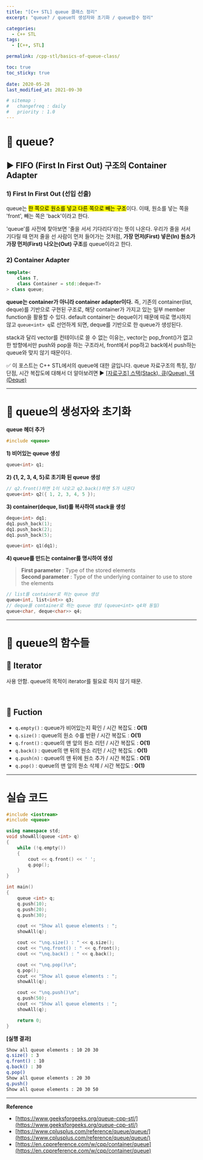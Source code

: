 ```yaml
---
title: "[C++ STL] queue 클래스 정리"
excerpt: "queue? / queue의 생성자와 초기화 / queue함수 정리"

categories:
  - C++ STL
tags:
  - [C++, STL]

permalink: /cpp-stl/basics-of-queue-class/

toc: true
toc_sticky: true
 
date: 2020-05-28
last_modified_at: 2021-09-30

# sitemap :
#   changefreq : daily
#   priority : 1.0
---
```


# 🦥 queue?

## ▶ FIFO (First In First Out) 구조의 Container Adapter

### 1) First In First Out (선입 선출)

queue는 <mark>한 쪽으로 원소를 넣고 다른 쪽으로 빼는 구조</mark>이다. 이때, 원소를 넣는 쪽을 'front', 빼는 쪽은 'back'이라고 한다.

'queue'를 사전에 찾아보면 '줄을 서서 기다리다'라는 뜻이 나온다. 우리가 줄을 서서 기다릴 때 먼저 줄을 선 사람이 먼저 들어가는 것처럼, **가장 먼저(First) 넣은(In) 원소가 가장 먼저(First) 나오는(Out) 구조**를 queue이라고 한다.

### 2) Container Adapter

```cpp
template<
    class T,
    class Container = std::deque<T>
> class queue;
```
**queue는 container가 아니라 container adapter이다.**
즉, 기존의 container(list, deque)를 기반으로 구현된 구조로, 해당 container가 가지고 있는 일부 member function을 활용할 수 있다. default container는 deque이기 때문에 따로 명시하지 않고 `queue<int> q`로 선언하게 되면, deque를 기반으로 한 queue가 생성된다. 

stack과 달리 vector를 컨테이너로 쓸 수 없는 이유는, vector는 pop_front()가 없고 한 방향에서만 push와 pop을 하는 구조라서, front에서 pop하고 back에서 push하는 queue와 맞지 않기 때문이다.

✅ 이 포스트는 C++ STL에서의 queue에 대한 글입니다. queue 자료구조의 특징, 장/단점, 시간 복잡도에 대해서 더 알아보려면 ▶ [[자료구조] 스택(Stack), 큐(Queue), 덱(Deque)](https://choiiis.github.io/data-structure/basics-of-stack-queue-and-deque/)

---

# 🦥 queue의 생성자와 초기화

**queue 헤더 추가**

```cpp
#include <queue>
``` 

**1) 비어있는 queue 생성** 
```cpp
queue<int> q1;
```

**2) {1, 2, 3, 4, 5}로 초기화 된 queue 생성**
```cpp
// q2.front()하면 1이 나오고 q2.back()하면 5가 나온다
queue<int> q2({ 1, 2, 3, 4, 5 });
``` 

**3) container(deque, list)를 복사하여 stack을 생성**

```cpp
deque<int> dq1;
dq1.push_back(1);
dq1.push_back(2);
dq1.push_back(5);

queue<int> q1(dq1);
```

**4) queue를 만드는 container를 명시하여 생성**

>**First parameter** : Type of the stored elements<br>
>**Second parameter** : Type of the underlying container to use to store the elements

```cpp 
// list를 container로 하는 queue 생성
queue<int, list<int>> q3;
// deque를 container로 하는 queue 생성 (queue<int> q4와 동일)
queue<char, deque<char>> q4;
```

---

# 🦥 queue의 함수들

## 🌴 Iterator

사용 안함. queue의 목적이 iterator를 필요로 하지 않기 때문.

<br>

## 🌴 Fuction
- `q.empty()` : queue가 비어있는지 확인 / 시간 복잡도 : **O(1)**
- `q.size()` : queue의 원소 수를 반환 / 시간 복잡도 : **O(1)**
- `q.front()` : queue의 맨 앞의 원소 리턴 / 시간 복잡도 : **O(1)**
- `q.back()` : queue의 맨 뒤의 원소 리턴 / 시간 복잡도 : **O(1)**
- `q.push(n)` : queue의 맨 뒤에 원소 추가 / 시간 복잡도 : **O(1)**
- `q.pop()` : queue의 맨 앞의 원소 삭제 / 시간 복잡도 : **O(1)**

---

# 실습 코드

```cpp
#include <iostream> 
#include <queue> 

using namespace std;
void showAll(queue <int> q)
{
    while (!q.empty())
    {
        cout << q.front() << ' ';
        q.pop();
    }
}

int main()
{
    queue <int> q;
    q.push(10);
    q.push(20);
    q.push(30);

    cout << "Show all queue elements : ";
    showAll(q);

    cout << "\nq.size() : " << q.size();
    cout << "\nq.front() : " << q.front();
    cout << "\nq.back() : " << q.back();

    cout << "\nq.pop()\n";
    q.pop();
    cout << "Show all queue elements : ";
    showAll(q);

    cout << "\nq.push()\n";
    q.push(50);
    cout << "Show all queue elements : ";
    showAll(q);

    return 0;
}
```

**[실행 결과]**

```bash
Show all queue elements : 10 20 30
q.size() : 3
q.front() : 10
q.back() : 30
q.pop()
Show all queue elements : 20 30
q.push()
Show all queue elements : 20 30 50
```

---

**Reference**
- [https://www.geeksforgeeks.org/queue-cpp-stl/](https://www.geeksforgeeks.org/queue-cpp-stl/)
- [https://www.cplusplus.com/reference/queue/queue/](https://www.cplusplus.com/reference/queue/queue/)
- [https://en.cppreference.com/w/cpp/container/queue](https://en.cppreference.com/w/cpp/container/queue)